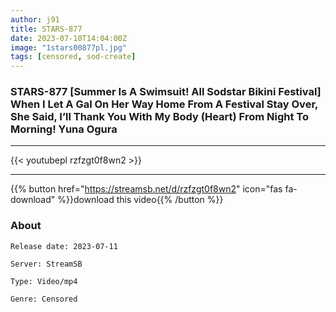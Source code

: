 ```yaml
---
author: j91
title: STARS-877
date: 2023-07-10T14:04:00Z
image: "1stars00877pl.jpg"
tags: [censored, sod-create]
---
```


### STARS-877 [Summer Is A Swimsuit! All Sodstar Bikini Festival] When I Let A Gal On Her Way Home From A Festival Stay Over, She Said, I’ll Thank You With My Body (Heart) From Night To Morning! Yuna Ogura
___

{{< youtubepl rzfzgt0f8wn2 >}}
___

{{% button href="https://streamsb.net/d/rzfzgt0f8wn2" icon="fas fa-download" %}}download this video{{% /button %}}
### About

`Release date: 2023-07-11`

`Server: StreamSB`

`Type: Video/mp4`

`Genre:	Censored`